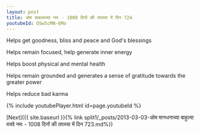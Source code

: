 ```yaml
---
layout: post
title: ओम सकाळच्या नमः - 1008 दिनों की तपस्या में दिन 724
youtubeId: OSw5cMN-6Mo
---
```

 
 
Helps get goodness, bliss and peace and God's blessings
 
Helps remain focused, help generate inner energy 
 
Helps boost physical and mental health 
 
Helps remain grounded and generates a sense of gratitude towards the greater power 
 
Helps reduce bad karma
 
 
 
 


{% include youtubePlayer.html id=page.youtubeId %}
 
[Next]({{ site.baseurl }}{% link  split1/_posts/2013-03-03-ओम मानधनाच्या बाहुल्या वयवे नमः - 1008 दिनों की तपस्या में दिन 723.md%})
 

